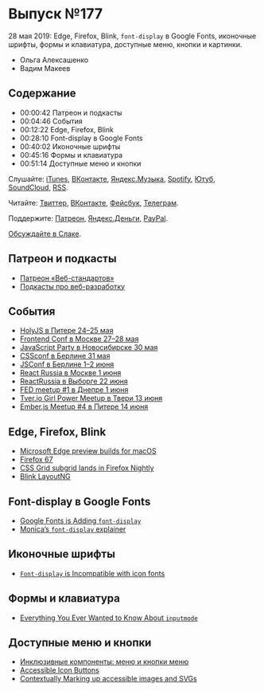 # Выпуск №177

28 мая 2019: Edge, Firefox, Blink, `font-display` в Google Fonts, иконочные шрифты, формы и клавиатура, доступные меню, кнопки и картинки.

- Ольга Алексашенко
- Вадим Макеев

## Содержание

- 00:00:42 Патреон и подкасты
- 00:04:46 События
- 00:12:22 Edge, Firefox, Blink
- 00:28:10 Font-display в Google Fonts
- 00:40:02 Иконочные шрифты
- 00:45:16 Формы и клавиатура
- 00:51:14 Доступные меню и кнопки

Слушайте: [iTunes](https://itunes.apple.com/podcast/id1080500016), [ВКонтакте](https://vk.com/podcasts-32017543), [Яндекс.Музыка](https://music.yandex.ru/album/6245956), [Spotify](https://open.spotify.com/show/3rzAcADjpBpXt73L0epTjV), [Ютуб](https://www.youtube.com/playlist?list=PLMBnwIwFEFHcwuevhsNXkFTcadeX5R1Go), [SoundCloud](https://soundcloud.com/web-standards), [RSS](https://web-standards.ru/podcast/feed/).

Читайте: [Твиттер](https://twitter.com/webstandards_ru), [ВКонтакте](https://vk.com/webstandards_ru), [Фейсбук](https://www.facebook.com/webstandardsru), [Телеграм](https://t.me/webstandards_ru).

Поддержите: [Патреон](https://www.patreon.com/webstandards_ru), [Яндекс.Деньги](https://money.yandex.ru/to/41001119329753), [PayPal](https://www.paypal.me/pepelsbey).

[Обсуждайте в Слаке](http://slack.web-standards.ru/).

## Патреон и подкасты

- [Патреон «Веб-стандартов»](https://www.patreon.com/webstandards_ru)
- [Подкасты про веб-разработку](https://github.com/web-standards-ru/podcasts-list)

## События

- [HolyJS в Питере 24–25 мая](https://holyjs-piter.ru/)
- [Frontend Conf в Москве 27–28 мая](https://frontendconf.ru/)
- [JavaScript Party в Новосибирске 30 мая](https://events.yandex.ru/events/meetings/30-may-2019/)
- [CSSconf в Берлине 31 мая](https://2019.cssconf.eu/)
- [JSConf в Берлине 1–2 июня](https://2019.jsconf.eu/)
- [React Russia в Москве 1 июня](https://axept.timepad.ru/event/971209/)
- [ReactRussia в Выборге 22 июня](https://reactrussia.timepad.ru/event/906356/)
- [FED meetup #1 в Днепре 1 июня](https://www.facebook.com/events/897426583761081/)
- [Tver.io Girl Power Meetup в Твери 13 июня](https://www.meetup.com/tverio/events/261105807/)
- [Ember.js Meetup #4 в Питере 14 июня](https://ember-js-spb.timepad.ru/event/981196/)

## Edge, Firefox, Blink

- [Microsoft Edge preview builds for macOS](https://blogs.windows.com/msedgedev/2019/05/20/microsoft-edge-macos-canary-preview/)
- [Firefox 67](http://tanalin.com/blog/2019/05/firefox-67/)
- [CSS Grid subgrid lands in Firefox Nightly](https://rachelandrew.co.uk/archives/2019/05/23/css-grid-subgrid-lands-in-firefox-nightly/)
- [Blink‎ LayoutNG](https://www.chromium.org/blink/layoutng)

## Font-display в Google Fonts

- [Google Fonts is Adding `font-display`](https://www.zachleat.com/web/google-fonts-display/)
- [Monica’s `font-display` explainer](https://font-display.glitch.me/)

## Иконочные шрифты

- [`Font-display` is Incompatible with icon fonts](https://www.zachleat.com/web/font-display-icon-fonts/)

## Формы и клавиатура

- [Everything You Ever Wanted to Know About `inputmode`](https://css-tricks.com/everything-you-ever-wanted-to-know-about-inputmode/)

## Доступные меню и кнопки

- [Инклюзивные компоненты: меню и кнопки меню](https://medium.com/p/7f3aa1ad008d)
- [Accessible Icon Buttons](https://www.sarasoueidan.com/blog/accessible-icon-buttons/)
- [Contextually Marking up accessible images and SVGs](https://www.scottohara.me/blog/2019/05/22/contextual-images-svgs-and-a11y.html)
